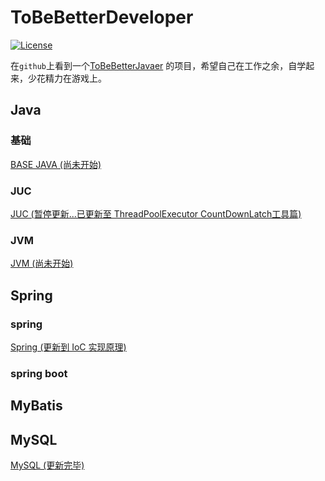 # ToBeBetterDeveloper

[![License](https://img.shields.io/badge/license-Apache%202-4EB1BA.svg)](https://www.apache.org/licenses/LICENSE-2.0.html)

在`github`上看到一个[ToBeBetterJavaer](https://github.com/itwanger/toBeBetterJavaer) 的项目，希望自己在工作之余，自学起来，少花精力在游戏上。


## Java

### 基础

[BASE JAVA (尚未开始)](./Java/base/README.md)

### JUC 

[JUC (暂停更新...已更新至 ThreadPoolExecutor CountDownLatch工具篇)](./Java/juc/README.md)


### JVM 

[JVM (尚未开始)](./Java/jvm/README.md)


## Spring 

### spring 
[Spring (更新到 IoC 实现原理)](./Java/spring/README.md)

### spring boot



## MyBatis



## MySQL

[MySQL (更新完毕)](./MySQL/README.md)
